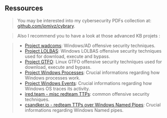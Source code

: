 ## Ressources

> You may be interested into my cybersecurity PDFs collection at: [github.com/jomivz/cybrary](https://github.com/jomivz/cybrary).

> Also I recommend you to have a look at those advanced KB projets :

> * [Project wadcoms](https://wadcoms.github.io): Windows/AD offensive security techniques.
> * [Project LOLBAS](https://lolbas-project.github.io): Windows LOLBAS offensive security techniques used for download, execute and bypass. 
> * [Project GTFO](https://gtfobins.github.io): Linux GTFO offensive security techniques used for download, execute and bypass.
> * [Project Windows Processes](https://winprocs.dfir.tips): Crucial informations regarding how Windows processes work.    
> * [Project Windows Events](https://evids.dfir.tips): Crucial informations regarding how Windows OS traces its activity.    
> * [ired.team - misc redteam TTPs](https://ired.team): common offensive security techniques.
> * [csandker.io - redteam TTPs over Windows Named Pipes](https://csandker.io/2021/01/10/Offensive-Windows-IPC-1-NamedPipes.html): Crucial informations regarding Windows Named pipes.    
